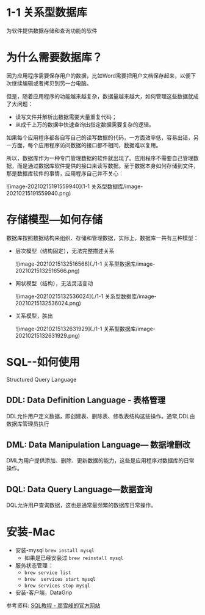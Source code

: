 # 1-1 关系型数据库
为软件提供数据存储和查询功能的软件



# 为什么需要数据库？

因为应用程序需要保存用户的数据，比如Word需要把用户文档保存起来，以便下次继续编辑或者拷贝到另一台电脑。

但是，随着应用程序的功能越来越复杂，数据量越来越大，如何管理这些数据就成了大问题：
* 读写文件并解析出数据需要大量重复代码；
* 从成千上万的数据中快速查询出指定数据需要复杂的逻辑。

如果每个应用程序都各自写自己的读写数据的代码，一方面效率低，容易出错，另一方面，每个应用程序访问数据的接口都不相同，数据难以复用。

所以，数据库作为一种专门管理数据的软件就出现了。应用程序不需要自己管理数据，而是通过数据库软件提供的接口来读写数据。至于数据本身如何存储到文件，那是数据库软件的事情，应用程序自己并不关心：

![image-20210215191559940](1-1 关系型数据库/image-20210215191559940.png)

# 存储模型—如何存储
数据库按照数据结构来组织、存储和管理数据，实际上，数据库一共有三种模型：

* 层次模型（结构固定），无法完整描述关系

  ![image-20210215132516566](./1-1 关系型数据库/image-20210215132516566.png)

* 网状模型（结构），无法灵活变动

  ![image-20210215132536024](./1-1 关系型数据库/image-20210215132536024.png)

* 关系模型，胜出

  ![image-20210215132631929](./1-1 关系型数据库/image-20210215132631929.png)

# SQL--如何使用

Structured Query Language

## DDL: Data Definition Language - 表格管理
DDL允许用户定义数据，即创建表、删除表、修改表结构这些操作。通常,DDL由数据库管理员执行

## DML: Data Manipulation Language— 数据增删改

DML为用户提供添加、删除、更新数据的能力，这些是应用程序对数据库的日常操作。

## DQL: Data Query Language—数据查询

DQL允许用户查询数据，这也是通常最频繁的数据库日常操作。



# 安装-Mac

* 安装-mysql `brew install mysql` 
	* 如果是已经安装过 `brew reinstall mysql`
* 服务状态管理：
  * `brew service list`
  * `brew  services start mysql`
  * `brew services stop mysql`
* 安装-客户端，DataGrip







参考资料:
[SQL教程 - 廖雪峰的官方网站](https://www.liaoxuefeng.com/wiki/1177760294764384)